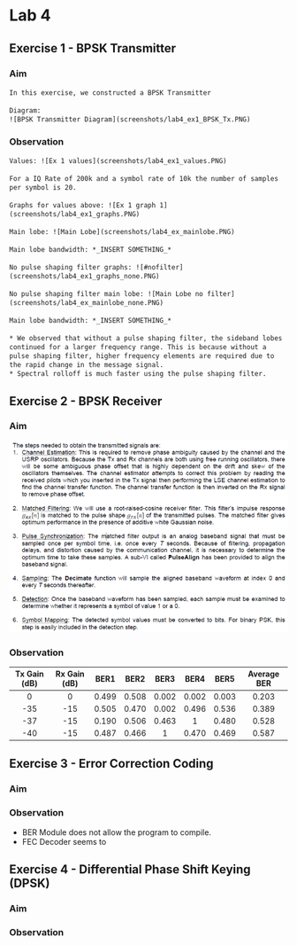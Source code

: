 # Lab 4

## Exercise 1 - BPSK Transmitter

### Aim
	In this exercise, we constructed a BPSK Transmitter 
	
	Diagram:
	![BPSK Transmitter Diagram](screenshots/lab4_ex1_BPSK_Tx.PNG)
	
### Observation
	Values: ![Ex 1 values](screenshots/lab4_ex1_values.PNG)
	
	For a IQ Rate of 200k and a symbol rate of 10k the number of samples per symbol is 20.
	
	Graphs for values above: ![Ex 1 graph 1](screenshots/lab4_ex1_graphs.PNG)
	
	Main lobe: ![Main Lobe](screenshots/lab4_ex_mainlobe.PNG)
	
	Main lobe bandwidth: *_INSERT SOMETHING_*
	
	No pulse shaping filter graphs: ![#nofilter](screenshots/lab4_ex1_graphs_none.PNG)
	
	No pulse shaping filter main lobe: ![Main Lobe no filter](screenshots/lab4_ex_mainlobe_none.PNG)
	
	Main lobe bandwidth: *_INSERT SOMETHING_*
	
	* We observed that without a pulse shaping filter, the sideband lobes continued for a larger frequency range. This is because without a pulse shaping filter, higher frequency elements are required due to the rapid change in the message signal.
	* Spectral rolloff is much faster using the pulse shaping filter.

## Exercise 2 - BPSK Receiver

### Aim

![BPSK Theory](screenshots/lab4_ex2_instr.PNG)	

### Observation



| Tx Gain (dB)  | Rx Gain (dB)  | BER1 | BER2 | BER3 | BER4 | BER5 | Average BER |
|:-------------:|:-------------:|:----:|:----:|:----:|:----:|:----:|:-----------:|
| 0             | 0             |0.499 |0.508 | 0.002| 0.002|0.003 |0.203        | 
| -35           | -15           |0.505 |0.470 |0.002 |0.496 |0.536 |0.389        | 
| -37           | -15           |0.190 |0.506 |0.463 |1     |0.480 |0.528        | 
| -40           | -15           |0.487 |0.466 |1     |0.470 |0.469 |0.587        |

## Exercise 3 - Error Correction Coding

### Aim

### Observation
* BER Module does not allow the program to compile.
* FEC Decoder seems to 	

## Exercise 4 - Differential Phase Shift Keying (DPSK)

### Aim

### Observation